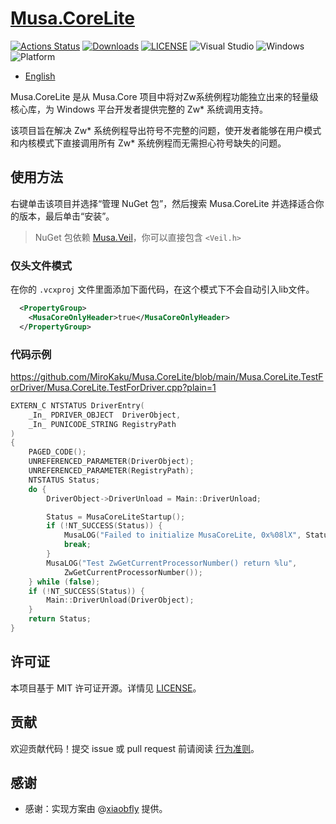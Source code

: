# [Musa.CoreLite](https://github.com/MiroKaku/Musa.CoreLite)

[![Actions Status](https://github.com/MiroKaku/Musa.CoreLite/workflows/CI/badge.svg)](https://github.com/MiroKaku/Musa.CoreLite/actions)
[![Downloads](https://img.shields.io/nuget/dt/Musa.CoreLite?logo=NuGet&logoColor=blue)](https://www.nuget.org/packages/Musa.CoreLite/)
[![LICENSE](https://img.shields.io/badge/license-MIT-blue.svg)](https://github.com/MiroKaku/Musa.CoreLite/blob/main/LICENSE)
![Visual Studio](https://img.shields.io/badge/Visual%20Studio-2022-purple.svg)
![Windows](https://img.shields.io/badge/Windows-10+-orange.svg)
![Platform](https://img.shields.io/badge/Windows-X86%7CX64%7CARM64-%23FFBCD9)

* [English](https://github.com/MiroKaku/Musa.CoreLite/blob/main/README.md)

Musa.CoreLite 是从 Musa.Core 项目中将对Zw系统例程功能独立出来的轻量级核心库，为 Windows 平台开发者提供完整的 Zw* 系统调用支持。

该项目旨在解决 Zw* 系统例程导出符号不完整的问题，使开发者能够在用户模式和内核模式下直接调用所有 Zw* 系统例程而无需担心符号缺失的问题。

## 使用方法
右键单击该项目并选择“管理 NuGet 包”，然后搜索 Musa.CoreLite 并选择适合你的版本，最后单击“安装”。

> NuGet 包依赖 [Musa.Veil](https://github.com/MiroKaku/Musa.Veil)，你可以直接包含 `<Veil.h>`

### 仅头文件模式
在你的 `.vcxproj` 文件里面添加下面代码，在这个模式下不会自动引入lib文件。

```XML
  <PropertyGroup>
    <MusaCoreOnlyHeader>true</MusaCoreOnlyHeader>
  </PropertyGroup>
```

### 代码示例
https://github.com/MiroKaku/Musa.CoreLite/blob/main/Musa.CoreLite.TestForDriver/Musa.CoreLite.TestForDriver.cpp?plain=1

```cpp
EXTERN_C NTSTATUS DriverEntry(
    _In_ PDRIVER_OBJECT  DriverObject,
    _In_ PUNICODE_STRING RegistryPath
)
{
    PAGED_CODE();
    UNREFERENCED_PARAMETER(DriverObject);
    UNREFERENCED_PARAMETER(RegistryPath);
    NTSTATUS Status;
    do {
        DriverObject->DriverUnload = Main::DriverUnload;

        Status = MusaCoreLiteStartup();
        if (!NT_SUCCESS(Status)) {
            MusaLOG("Failed to initialize MusaCoreLite, 0x%08lX", Status);
            break;
        }
        MusaLOG("Test ZwGetCurrentProcessorNumber() return %lu",
            ZwGetCurrentProcessorNumber());
    } while (false);
    if (!NT_SUCCESS(Status)) {
        Main::DriverUnload(DriverObject);
    }
    return Status;
}
```

## 许可证
本项目基于 MIT 许可证开源。详情见 [LICENSE](LICENSE)。

## 贡献
欢迎贡献代码！提交 issue 或 pull request 前请阅读 [行为准则](CODE_OF_CONDUCT.md)。

## 感谢
* 感谢：实现方案由 @[xiaobfly](https://github.com/xiaobfly) 提供。

